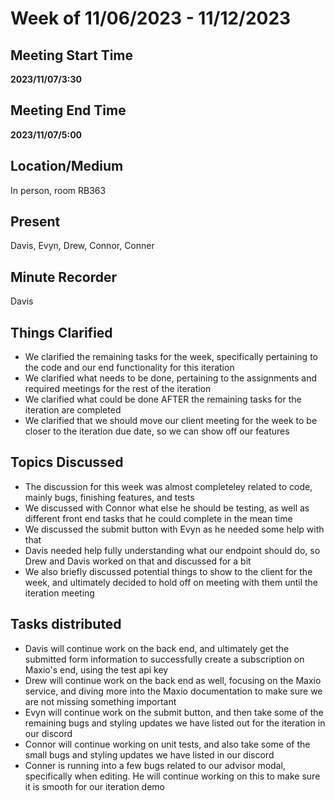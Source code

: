 # Week of 11/06/2023 - 11/12/2023

## Meeting Start Time

**2023/11/07/3:30**

## Meeting End Time

**2023/11/07/5:00**

## Location/Medium

In person, room RB363

## Present

Davis, Evyn, Drew, Connor, Conner

## Minute Recorder

Davis

## Things Clarified

- We clarified the remaining tasks for the week, specifically pertaining to the code and our end functionality for this iteration
- We clarified what needs to be done, pertaining to the assignments and required meetings for the rest of the iteration
- We clarified what could be done AFTER the remaining tasks for the iteration are completed
- We clarified that we should move our client meeting for the week to be closer to the iteration due date, so we can show off our features

## Topics Discussed

- The discussion for this week was almost completeley related to code, mainly bugs, finishing features, and tests
- We discussed with Connor what else he should be testing, as well as different front end tasks that he could complete in the mean time
- We discussed the submit button with Evyn as he needed some help with that
- Davis needed help fully understanding what our endpoint should do, so Drew and Davis worked on that and discussed for a bit
- We also briefly discussed potential things to show to the client for the week, and ultimately decided to hold off on meeting with them until the iteration meeting

## Tasks distributed

- Davis will continue work on the back end, and ultimately get the submitted form information to successfully create a subscription on Maxio's end, using the test api key
- Drew will continue work on the back end as well, focusing on the Maxio service, and diving more into the Maxio documentation to make sure we are not missing something important
- Evyn will continue work on the submit button, and then take some of the remaining bugs and styling updates we have listed out for the iteration in our discord
- Connor will continue working on unit tests, and also take some of the small bugs and styling updates we have listed in our discord
- Conner is running into a few bugs related to our advisor modal, specifically when editing. He will continue working on this to make sure it is smooth for our iteration demo
